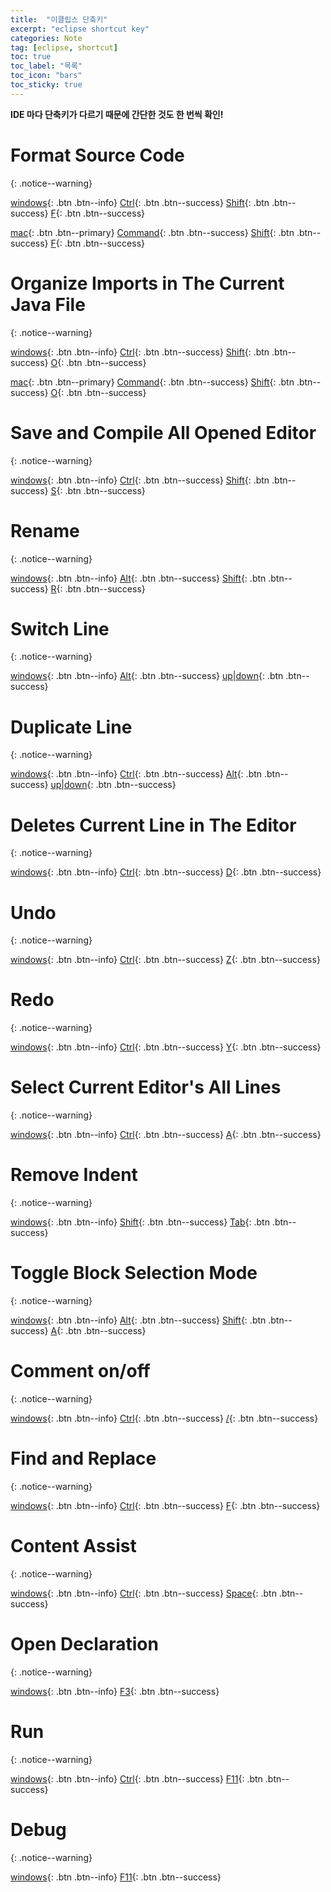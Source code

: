 ```yaml
---
title:  "이클립스 단축키"
excerpt: "eclipse shortcut key"
categories: Note
tag: [eclipse, shortcut]
toc: true
toc_label: "목록"
toc_icon: "bars"
toc_sticky: true
---
```


**IDE 마다 단축키가 다르기 때문에 간단한 것도 한 번씩 확인!**

# Format Source Code
{: .notice--warning}

[windows](){: .btn .btn--info}
[Ctrl](){: .btn .btn--success}
[Shift](){: .btn .btn--success} 
[F](){: .btn .btn--success}

[mac](){: .btn .btn--primary}
[Command](){: .btn .btn--success}
[Shift](){: .btn .btn--success}
[F](){: .btn .btn--success}

# Organize Imports in The Current Java File
{: .notice--warning}

[windows](){: .btn .btn--info}
[Ctrl](){: .btn .btn--success}
[Shift](){: .btn .btn--success} 
[O](){: .btn .btn--success}

[mac](){: .btn .btn--primary}
[Command](){: .btn .btn--success}
[Shift](){: .btn .btn--success}
[O](){: .btn .btn--success}

# Save and Compile All Opened Editor
{: .notice--warning}

[windows](){: .btn .btn--info}
[Ctrl](){: .btn .btn--success}
[Shift](){: .btn .btn--success} 
[S](){: .btn .btn--success}

# Rename
{: .notice--warning}

[windows](){: .btn .btn--info}
[Alt](){: .btn .btn--success}
[Shift](){: .btn .btn--success} 
[R](){: .btn .btn--success}

# Switch Line
{: .notice--warning}

[windows](){: .btn .btn--info}
[Alt](){: .btn .btn--success} 
[up|down](){: .btn .btn--success}

# Duplicate Line
{: .notice--warning}

[windows](){: .btn .btn--info}
[Ctrl](){: .btn .btn--success}
[Alt](){: .btn .btn--success} 
[up|down](){: .btn .btn--success}

# Deletes Current Line in The Editor
{: .notice--warning}

[windows](){: .btn .btn--info}
[Ctrl](){: .btn .btn--success}
[D](){: .btn .btn--success} 

# Undo
{: .notice--warning}

[windows](){: .btn .btn--info}
[Ctrl](){: .btn .btn--success}
[Z](){: .btn .btn--success} 

# Redo
{: .notice--warning}

[windows](){: .btn .btn--info}
[Ctrl](){: .btn .btn--success}
[Y](){: .btn .btn--success} 

# Select Current Editor's All Lines
{: .notice--warning}

[windows](){: .btn .btn--info}
[Ctrl](){: .btn .btn--success}
[A](){: .btn .btn--success} 

# Remove Indent
{: .notice--warning}

[windows](){: .btn .btn--info}
[Shift](){: .btn .btn--success}
[Tab](){: .btn .btn--success} 

# Toggle Block Selection Mode
{: .notice--warning}

[windows](){: .btn .btn--info}
[Alt](){: .btn .btn--success}
[Shift](){: .btn .btn--success}
[A](){: .btn .btn--success} 

# Comment on/off
{: .notice--warning}

[windows](){: .btn .btn--info}
[Ctrl](){: .btn .btn--success}
[/](){: .btn .btn--success} 

# Find and Replace
{: .notice--warning}

[windows](){: .btn .btn--info}
[Ctrl](){: .btn .btn--success}
[F](){: .btn .btn--success} 

# Content Assist
{: .notice--warning}

[windows](){: .btn .btn--info}
[Ctrl](){: .btn .btn--success}
[Space](){: .btn .btn--success} 

# Open Declaration
{: .notice--warning}

[windows](){: .btn .btn--info}
[F3](){: .btn .btn--success}

# Run
{: .notice--warning}

[windows](){: .btn .btn--info}
[Ctrl](){: .btn .btn--success}
[F11](){: .btn .btn--success} 

# Debug
{: .notice--warning}

[windows](){: .btn .btn--info}
[F11](){: .btn .btn--success} 
